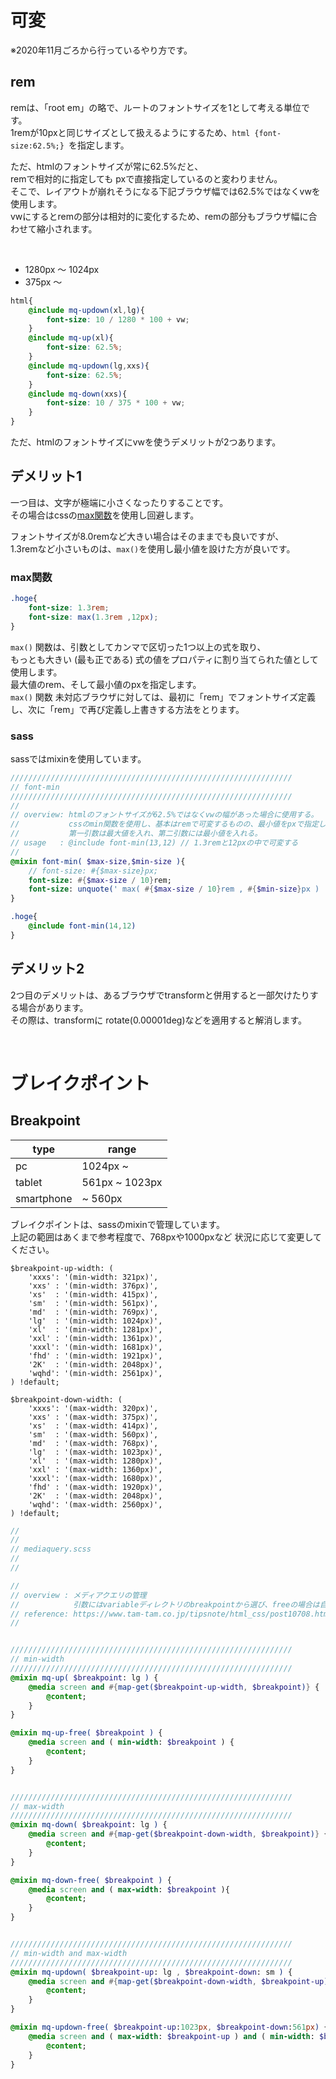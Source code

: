 # 可変

※2020年11月ごろから行っているやり方です。

## rem
remは、「root em」の略で、ルートのフォントサイズを1として考える単位です。  
1remが10pxと同じサイズとして扱えるようにするため、`html {font-size:62.5%;} `を指定します。  
  
ただ、htmlのフォントサイズが常に62.5%だと、  
remで相対的に指定しても pxで直接指定しているのと変わりません。  
そこで、レイアウトが崩れそうになる下記ブラウザ幅では62.5%ではなくvwを使用します。  
vwにするとremの部分は相対的に変化するため、remの部分もブラウザ幅に合わせて縮小されます。  
  
<br>

- 1280px 〜 1024px  
- 375px 〜

```scss
html{
	@include mq-updown(xl,lg){
		font-size: 10 / 1280 * 100 + vw;
	}
	@include mq-up(xl){
		font-size: 62.5%;
	}
	@include mq-updown(lg,xxs){
		font-size: 62.5%;
	}
	@include mq-down(xxs){
		font-size: 10 / 375 * 100 + vw;
	}
}
```

ただ、htmlのフォントサイズにvwを使うデメリットが2つあります。  
  
## デメリット1
一つ目は、文字が極端に小さくなったりすることです。  
その場合はcssの[max関数](https://developer.mozilla.org/ja/docs/Web/CSS/max())を使用し回避します。  
  
フォントサイズが8.0remなど大きい場合はそのままでも良いですが、  
1.3remなど小さいものは、`max()`を使用し最小値を設けた方が良いです。
  
### max関数
```css
.hoge{
	font-size: 1.3rem;
	font-size: max(1.3rem ,12px);
}
```

`max()` 関数は、引数としてカンマで区切った1つ以上の式を取り、  
もっとも大きい (最も正である) 式の値をプロパティに割り当てられた値として使用します。  
最大値のrem、そして最小値のpxを指定します。  
`max()` 関数 未対応ブラウザに対しては、最初に「rem」でフォントサイズ定義し、次に「rem」で再び定義し上書きする方法をとります。  
  
### sass
sassではmixinを使用しています。  
```sass
///////////////////////////////////////////////////////////////
// font-min
///////////////////////////////////////////////////////////////
//
// overview: htmlのフォントサイズが62.5%ではなくvwの幅があった場合に使用する。
//           cssのmin関数を使用し、基本はremで可変するものの、最小値をpxで指定して それ以下にならないようにする。
//           第一引数は最大値を入れ、第二引数には最小値を入れる。
// usage   : @include font-min(13,12) // 1.3remと12pxの中で可変する
//
@mixin font-min( $max-size,$min-size ){
	// font-size: #{$max-size}px;
	font-size: #{$max-size / 10}rem;
	font-size: unquote(' max( #{$max-size / 10}rem , #{$min-size}px ) ');
}

.hoge{
	@include font-min(14,12)
}
```

## デメリット2
2つ目のデメリットは、あるブラウザでtransformと併用すると一部欠けたりする場合があります。  
その際は、transformに rotate(0.00001deg)などを適用すると解消します。  




<br>

# ブレイクポイント
## Breakpoint

| type | range |
----|---- 
| pc | 1024px ~ |
| tablet | 561px ~ 1023px |
| smartphone | ~ 560px |

ブレイクポイントは、sassのmixinで管理しています。  
上記の範囲はあくまで参考程度で、768pxや1000pxなど 状況に応じて変更してください。

```
$breakpoint-up-width: (
	'xxxs': '(min-width: 321px)',
	'xxs' : '(min-width: 376px)',
	'xs'  : '(min-width: 415px)',
	'sm'  : '(min-width: 561px)',
	'md'  : '(min-width: 769px)',
	'lg'  : '(min-width: 1024px)',
	'xl'  : '(min-width: 1281px)',
	'xxl' : '(min-width: 1361px)',
	'xxxl': '(min-width: 1681px)',
	'fhd' : '(min-width: 1921px)',
	'2K'  : '(min-width: 2048px)',
	'wqhd': '(min-width: 2561px)',
) !default;
```
```
$breakpoint-down-width: (
	'xxxs': '(max-width: 320px)',
	'xxs' : '(max-width: 375px)',
	'xs'  : '(max-width: 414px)',
	'sm'  : '(max-width: 560px)',
	'md'  : '(max-width: 768px)',
	'lg'  : '(max-width: 1023px)',
	'xl'  : '(max-width: 1280px)',
	'xxl' : '(max-width: 1360px)',
	'xxxl': '(max-width: 1680px)',
	'fhd' : '(max-width: 1920px)',
	'2K'  : '(max-width: 2048px)',
	'wqhd': '(max-width: 2560px)',
) !default;
```
```sass
//
//
// mediaquery.scss
//
//

//
// overview : メディアクエリの管理
//            引数にはvariableディレクトリのbreakpointから選び、freeの場合は自由に入れる。
// reference: https://www.tam-tam.co.jp/tipsnote/html_css/post10708.html
//


///////////////////////////////////////////////////////////////
// min-width
///////////////////////////////////////////////////////////////
@mixin mq-up( $breakpoint: lg ) {
	@media screen and #{map-get($breakpoint-up-width, $breakpoint)} {
		@content;
	}
}

@mixin mq-up-free( $breakpoint ) {
	@media screen and ( min-width: $breakpoint ) {
		@content;
	}
}


///////////////////////////////////////////////////////////////
// max-width
///////////////////////////////////////////////////////////////
@mixin mq-down( $breakpoint: lg ) {
	@media screen and #{map-get($breakpoint-down-width, $breakpoint)} {
		@content;
	}
}

@mixin mq-down-free( $breakpoint ) {
	@media screen and ( max-width: $breakpoint ){
		@content;
	}
}


///////////////////////////////////////////////////////////////
// min-width and max-width
///////////////////////////////////////////////////////////////
@mixin mq-updown( $breakpoint-up: lg , $breakpoint-down: sm ) {
	@media screen and #{map-get($breakpoint-down-width, $breakpoint-up)} and #{map-get($breakpoint-up-width, $breakpoint-down)} {
		@content;
	}
}

@mixin mq-updown-free( $breakpoint-up:1023px, $breakpoint-down:561px) {
	@media screen and ( max-width: $breakpoint-up ) and ( min-width: $breakpoint-down ) {
		@content;
	}
}
```

